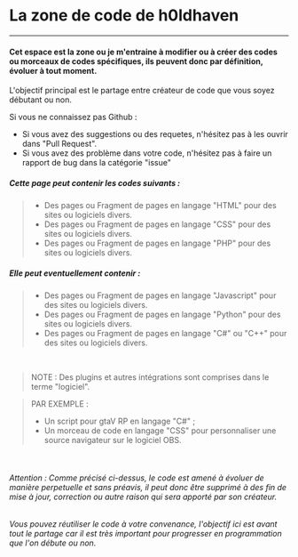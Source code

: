 # La zone de code de h0ldhaven

<hr/>

#### Cet espace est la zone ou je m'entraine à modifier ou à créer des codes ou morceaux de codes spécifiques, ils peuvent donc par définition, évoluer à tout moment.
L'objectif principal est le partage entre créateur de code que vous soyez débutant ou non.

Si vous ne connaissez pas Github :
- Si vous avez des suggestions ou des requetes, n'hésitez pas à les ouvrir dans "Pull Request".
- Si vous avez des problème dans votre code, n'hésitez pas à faire un rapport de bug dans la catégorie "issue"

##### Cette page peut contenir les codes suivants :

> - Des pages ou Fragment de pages en langage "HTML" pour des sites ou logiciels divers.
> - Des pages ou Fragment de pages en langage "CSS" pour des sites ou logiciels divers.
> - Des pages ou Fragment de pages en langage "PHP" pour des sites ou logiciels divers.

##### Elle peut eventuellement contenir :

> - Des pages ou Fragment de pages en langage "Javascript" pour des sites ou logiciels divers.
> - Des pages ou Fragment de pages en langage "Python" pour des sites ou logiciels divers.
> - Des pages ou Fragment de pages en langage "C#" ou "C++" pour des sites ou logiciels divers.

<br/>

> NOTE : Des plugins et autres intégrations sont comprises dans le terme "logiciel". 

> PAR EXEMPLE : 
> - Un script pour gtaV RP en langage "C#" ; 
> - Un morceau de code en langage "CSS" pour personnaliser une source navigateur sur le logiciel OBS.

<br/>

###### Attention : Comme précisé ci-dessus, le code est amené à évoluer de manière perpetuelle et sans préavis, il peut donc être supprimé à des fin de mise à jour, correction ou autre raison qui sera apporté par son créateur.



###### Vous pouvez réutiliser le code à votre convenance, l'objectif ici est avant tout le partage car il est très important pour progresser en programmation que l'on débute ou non.
